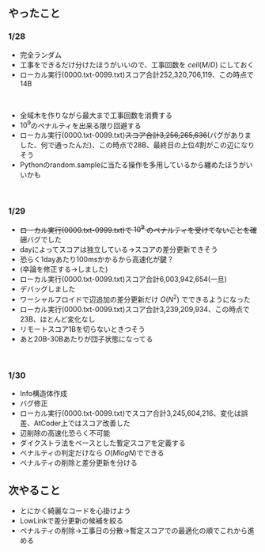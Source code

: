 ## やったこと

### 1/28
 - 完全ランダム
 - 工事をできるだけ分けたほうがいいので、工事回数を $ceil(M/D)$ にしておく
 - ローカル実行(0000.txt-0099.txt)スコア合計252,320,706,119、この時点で14B
<br>

 - 全域木を作りながら最大まで工事回数を消費する
 - $10^9$のペナルティを出来る限り回避する
 - ローカル実行(0000.txt-0099.txt)~~スコア合計3,256,265,636~~(バグがありました、何で通ったんだ)、この時点で28B、最終日の上位4割がこの辺になりそう
 - Pythonのrandom.sampleに当たる操作を多用しているから纏めたほうがいいかも
 <br>
 
 ### 1/29
  - ~~ローカル実行(0000.txt-0999.txt)で $10^9$ のペナルティを受けてないことを確認~~バグでした
  - dayによってスコアは独立している→スコアの差分更新できそう
  - 恐らく1dayあたり100msかかるから高速化が鍵？
  - (卒論を修正する→しました)
  - ローカル実行(0000.txt-0099.txt)スコア合計6,003,942,654(一旦)
  - デバッグしました
  - ワーシャルフロイドで辺追加の差分更新だけ $O(N^2)$ でできるようになった
  - ローカル実行(0000.txt-0099.txt)スコア合計3,239,209,934、この時点で23B、ほとんど変化なし
  - リモートスコア1Bを切らないときつそう
  - あと20B-30Bあたりが団子状態になってる
 <br>
 
 ### 1/30
  - Info構造体作成
  - バグ修正
  - ローカル実行(0000.txt-0099.txt)でスコア合計3,245,604,216、変化は誤差、AtCoder上ではスコア改善した
  - 辺削除の高速化恐らく不可能
  - ダイクストラ法をベースとした暫定スコアを定義する
  - ペナルティの判定だけなら $O(MlogN)$でできる
  - ペナルティの削除と差分更新を分ける
 
 ## 次やること
 - とにかく綺麗なコードを心掛けよう
 - LowLinkで差分更新の候補を絞る
 - ペナルティの削除→工事日の分散→暫定スコアでの最適化の順でこれから進める
